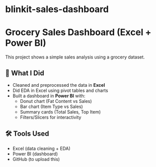 # blinkit-sales-dashboard
# Grocery Sales Dashboard (Excel + Power BI)

This project shows a simple sales analysis using a grocery dataset.

## 📌 What I Did

- Cleaned and preprocessed the data in **Excel**
- Did EDA in Excel using pivot tables and charts
- Built a dashboard in **Power BI** with:
  - Donut chart (Fat Content vs Sales)
  - Bar chart (Item Type vs Sales)
  - Summary cards (Total Sales, Top Item)
  - Filters/Slicers for interactivity

## 🛠 Tools Used

- Excel (data cleaning + EDA)
- Power BI (dashboard)
- GitHub (to upload this)

